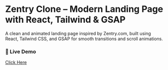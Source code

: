 # Zentry Clone – Modern Landing Page with React, Tailwind & GSAP

A clean and animated landing page inspired by Zentry.com, built using React, Tailwind CSS, and GSAP for smooth transitions and scroll animations.

### 🚀 Live Demo  
[Click Here](https://zentry2-0-f1ss-naa583qff-bardan-g-neupanes-projects.vercel.app)
